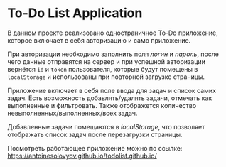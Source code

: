 # To-Do List Application

В данном проекте реализовано одностраничное To-Do приложение, которое включает в себя авторизацию и само приложение.

При авторизации необходимо заполнить поля *логин* и *пароль*, после чего данные отправятся на сервер и при успешной авторизации вернётся `id` и `token` пользователя, которые будут помещены в `localStorage` и использованы при повторной загрузке страницы.

Приложение включает в себя поле ввода для задач и список самих задач. Есть возможность добавлять/удалять задачи, отмечать как выполненные и фильтровать. Также отображется количество невыполненных/выполненных/всех задач.

Добавленные задачи помещаются в *localStorage*, что позволяет отображать список задач после перезагрузки страницы.

Посмотреть работающее приложение можно по ссылке:
https://antoinesolovyov.github.io/todolist.github.io/
